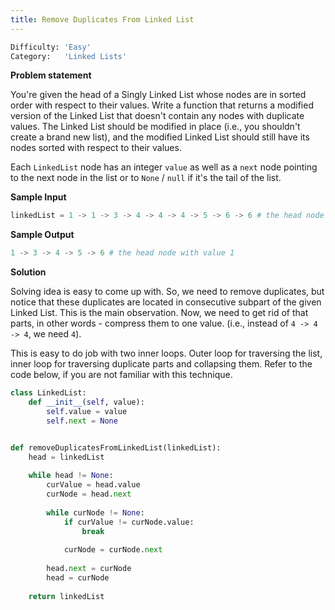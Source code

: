 ```yaml
---
title: Remove Duplicates From Linked List
---
```


```python
Difficulty: 'Easy'
Category:   'Linked Lists'
```

**Problem statement**

You're given the head of a Singly Linked List whose nodes are in sorted order with respect to their values. Write a function that returns a modified version of the Linked List that doesn't contain any nodes with duplicate values. The Linked List should be modified in place (i.e., you shouldn't create a brand new list), and the modified Linked List should still have its nodes sorted with respect to their values.

Each `LinkedList` node has an integer `value` as well as a `next` node pointing to the next node in the list or to `None` / `null` if it's the tail of the list. 

**Sample Input**
```python
linkedList = 1 -> 1 -> 3 -> 4 -> 4 -> 4 -> 5 -> 6 -> 6 # the head node with value 1
```

**Sample Output**
```python
1 -> 3 -> 4 -> 5 -> 6 # the head node with value 1
```

**Solution**

Solving idea is easy to come up with. So, we need to remove duplicates, but notice that these duplicates are located in consecutive subpart of the given Linked List. This is the main observation. Now, we need to get rid of that parts, in other words - compress them to one value. (i.e., instead of `4 -> 4 -> 4`, we need `4`). 

This is easy to do job with two inner loops. Outer loop for traversing the list, inner loop for traversing duplicate parts and collapsing them. Refer to the code below, if you are not familiar with this technique.
```python
class LinkedList:
    def __init__(self, value):
        self.value = value
        self.next = None


def removeDuplicatesFromLinkedList(linkedList):
    head = linkedList
	
    while head != None:
        curValue = head.value
        curNode = head.next
		
        while curNode != None:
            if curValue != curNode.value:
                break
				
            curNode = curNode.next
		
        head.next = curNode
        head = curNode
		
    return linkedList
```
